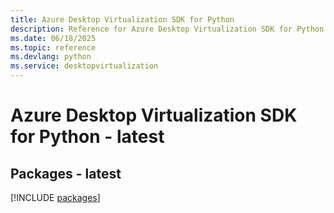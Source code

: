 ```yaml
---
title: Azure Desktop Virtualization SDK for Python
description: Reference for Azure Desktop Virtualization SDK for Python
ms.date: 06/18/2025
ms.topic: reference
ms.devlang: python
ms.service: desktopvirtualization
---
```

# Azure Desktop Virtualization SDK for Python - latest
## Packages - latest
[!INCLUDE [packages](desktop-virtualization-index.md)]